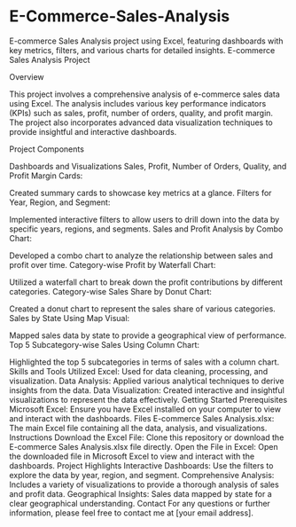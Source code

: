 # E-Commerce-Sales-Analysis
E-commerce Sales Analysis project using Excel, featuring dashboards with key metrics, filters, and various charts for detailed insights.
E-commerce Sales Analysis Project

Overview

This project involves a comprehensive analysis of e-commerce sales data using Excel. The analysis includes various key performance indicators (KPIs) such as sales, profit, number of orders, quality, and profit margin. The project also incorporates advanced data visualization techniques to provide insightful and interactive dashboards.

Project Components

Dashboards and Visualizations
Sales, Profit, Number of Orders, Quality, and Profit Margin Cards:

Created summary cards to showcase key metrics at a glance.
Filters for Year, Region, and Segment:

Implemented interactive filters to allow users to drill down into the data by specific years, regions, and segments.
Sales and Profit Analysis by Combo Chart:

Developed a combo chart to analyze the relationship between sales and profit over time.
Category-wise Profit by Waterfall Chart:

Utilized a waterfall chart to break down the profit contributions by different categories.
Category-wise Sales Share by Donut Chart:

Created a donut chart to represent the sales share of various categories.
Sales by State Using Map Visual:

Mapped sales data by state to provide a geographical view of performance.
Top 5 Subcategory-wise Sales Using Column Chart:

Highlighted the top 5 subcategories in terms of sales with a column chart.
Skills and Tools Utilized
Excel: Used for data cleaning, processing, and visualization.
Data Analysis: Applied various analytical techniques to derive insights from the data.
Data Visualization: Created interactive and insightful visualizations to represent the data effectively.
Getting Started
Prerequisites
Microsoft Excel: Ensure you have Excel installed on your computer to view and interact with the dashboards.
Files
E-commerce Sales Analysis.xlsx: The main Excel file containing all the data, analysis, and visualizations.
Instructions
Download the Excel File:
Clone this repository or download the E-commerce Sales Analysis.xlsx file directly.
Open the File in Excel:
Open the downloaded file in Microsoft Excel to view and interact with the dashboards.
Project Highlights
Interactive Dashboards: Use the filters to explore the data by year, region, and segment.
Comprehensive Analysis: Includes a variety of visualizations to provide a thorough analysis of sales and profit data.
Geographical Insights: Sales data mapped by state for a clear geographical understanding.
Contact
For any questions or further information, please feel free to contact me at [your email address].

